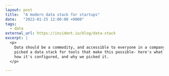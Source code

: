 ```yaml
---
layout: post
title:  "A modern data stack for startups"
date:   "2022-01-25 12:00:00 +0000"
tags:
  - data
external_url: https://incident.io/blog/data-stack
excerpt: |
  <p>
    Data should be a commodity, and accessible to everyone in a company. We've
    picked a data stack for tools that make this possible- here's what we use,
    how it's configured, and why we picked it.
  </p>

---
```

